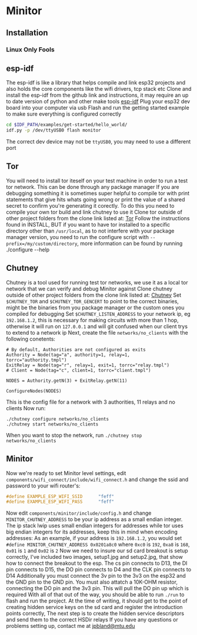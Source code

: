 # Minitor
## Installation
### Linux Only Fools
## esp-idf
The esp-idf is like a library that helps compile and link esp32 projects and also holds the core components like the wifi drivers, tcp stack etc
Clone and install the esp-idf from the github link and instructions, it may require an up to date version of python and other make tools
[esp-idf](https://github.com/espressif/esp-idf)
Plug your esp32 dev board into your computer via usb
Flash and run the getting started example to make sure everything is configured correctly
```bash
cd $IDF_PATH/examples/get-started/hello_world/
idf.py -p /dev/ttyUSB0 flash monitor
```
The correct dev device may not be `ttyUSB0`, you may need to use a different port
## Tor
You will need to install tor iteself on your test machine in order to run a test tor network. This can be done through any package manager
If you are debugging something it is sometimes super helpful to compile tor with print statements that give hits whats going wrong or print the value of a shared secret to confirm you're generating it corectly. To do this you need to compile your own tor build and link chutney to use it
Clone tor outside of other project folders from the clone link listed at:
[Tor](https://gitweb.torproject.org/tor.git/)
Follow the instructions found in INSTALL, BUT if you want to have tor installed to a specific directory other than `/usr/local`, as to not interfere with your package manager version, you need to run the configure script with `--prefix=/my/custom/directory`, more information can be found by running ./configure --help
## Chutney
Chutney is a tool used for running test tor networks, we use it as a local tor network that we can verify and debug Minitor against
Clone chutney outside of other project folders from the clone link listed at:
[Chutney](https://gitweb.torproject.org/chutney.git)
Set `$CHUTNEY_TOR` and `$CHUTNEY_TOR_GENCERT` to point to the correct binaries, might be the binaries from you package manager or the custom ones you compiled for debugging
Set `$CHUTNEY_LISTEN_ADDRESS` to your network ip, eg `192.168.1.2`, this is necessary for making circuits with more than 1 hop, otherwise it will run on `127.0.0.1` and will git confused when our client trys to extend to a network ip
Next, create the file `networks/no_clients` with the following conetents:
```
# By default, Authorities are not configured as exits
Authority = Node(tag="a", authority=1, relay=1, torrc="authority.tmpl")
ExitRelay = Node(tag="r", relay=1, exit=1, torrc="relay.tmpl")
# Client = Node(tag="c", client=1, torrc="client.tmpl")

NODES = Authority.getN(3) + ExitRelay.getN(11)

ConfigureNodes(NODES)
```
This is the config file for a network with 3 authorities, 11 relays and no clients
Now run:
```
./chutney configure networks/no_clients
./chutney start networks/no_clients
```
When you want to stop the network, run `./chutney stop networks/no_clients`
## Minitor
Now we're ready to set Minitor level settings, edit `components/wifi_connect/include/wifi_connect.h` and change the ssid and password to your wifi router's:
```c
#define EXAMPLE_ESP_WIFI_SSID      "feff"
#define EXAMPLE_ESP_WIFI_PASS      "feff"
```
Now edit `components/minitor/include/config.h` and change `MINITOR_CHUTNEY_ADDRESS` to be your ip address as a small endian integer. The ip stack lwip uses small endian integers for addresses while tor uses big endian integers for its addresses, keep this in mind when encoding addresses:
As an example, if your address is `192.168.1.2`, you would set `#define MINITOR_CHUTNEY_ADDRESS 0x0201a8c0` where `0xc0` is `192`, `0xa8` is `168`, `0x01` is `1` and `0x02` is `2`
Now we need to insure our sd card breakout is setup correctly, I've included two images, setup1.jpg and setup2.jpg, that show how to connect the breakout to the esp. The cs pin connects to D13, the DI pin connects to D15, the DO pin connects to D4 and the CLK pin connects to D14
Additionally you must connect the 3v pin to the 3v3 on the esp32 and the GND pin to the GND pin. You must also attatch a 10K-OHM resistor, connecting the DO pin and the 3v3 pin. This will pull the DO pin up which is required
With all of that out of the way, you should be able to run `./run` to flash and run the project. At the time of writing, it should get to the point of creating hidden service keys on the sd card and register the introduction points correctly, The next step is to create the hidden service descriptors and send them to the correct HSDir relays
If you have any questions or problems setting up, contact me at jpbland@mtu.edu
